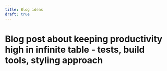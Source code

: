 ```yaml
---
title: Blog ideas
draft: true
---
```

# Blog post about keeping productivity high in infinite table - tests, build tools, styling approach